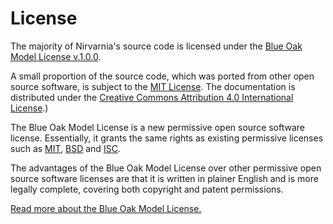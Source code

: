 # License

The majority of Nirvarnia's source code is licensed under the [Blue Oak Model License v.1.0.0](https://blueoakcouncil.org/license/1.0.0). 

A small proportion of the source code, which was ported from other open source software, is subject to the [MIT License](https://spdx.org/licenses/MIT.html). The documentation is distributed under the [Creative Commons Attribution 4.0 International License](https://creativecommons.org/licenses/by/4.0/legalcode).)

The Blue Oak Model License is a new permissive open source software license. Essentially, it grants the same rights as existing permissive licenses such as [MIT](https://spdx.org/licenses/MIT.html), [BSD](https://spdx.org/licenses/BSD-2-Clause.html) and [ISC](https://spdx.org/licenses/ISC.html).

The advantages of the Blue Oak Model License over other permissive open source software licenses are that it is written in plainer English and is more legally complete, covering both copyright and patent permissions.

[Read more about the Blue Oak Model License.](https://blueoakcouncil.org/2019/03/06/model.html)
